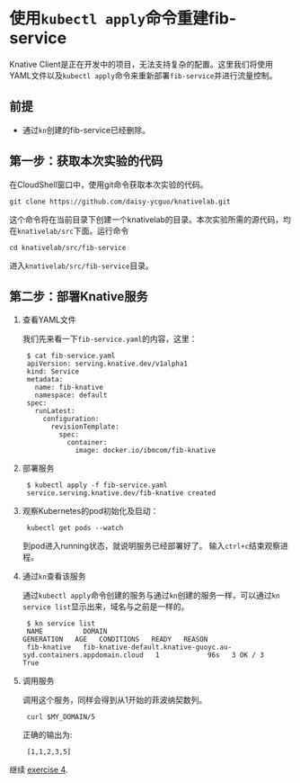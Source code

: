 # 使用`kubectl apply`命令重建fib-service

Knative Client是正在开发中的项目，无法支持复杂的配置。这里我们将使用YAML文件以及`kubectl apply`命令来重新部署`fib-service`并进行流量控制。

## 前提

* 通过`kn`创建的fib-service已经删除。

## 第一步：获取本次实验的代码

在CloudShell窗口中，使用git命令获取本次实验的代码。

```text
git clone https://github.com/daisy-ycguo/knativelab.git
```

这个命令将在当前目录下创建一个knativelab的目录。本次实验所需的源代码，均在`knativelab/src`下面。运行命令
```
cd knativelab/src/fib-service
```
进入`knativelab/src/fib-service`目录。

## 第二步：部署Knative服务

1. 查看YAML文件

   我们先来看一下`fib-service.yaml`的内容，这里：
   ```text
    $ cat fib-service.yaml
    apiVersion: serving.knative.dev/v1alpha1
    kind: Service
    metadata:
      name: fib-knative
      namespace: default
    spec:
      runLatest:
        configuration:
          revisionTemplate:
            spec:
              container:
                image: docker.io/ibmcom/fib-knative
   ```

2. 部署服务

   ```text
    $ kubectl apply -f fib-service.yaml
    service.serving.knative.dev/fib-knative created
   ```

3. 观察Kubernetes的pod初始化及启动：

   ```text
    kubectl get pods --watch
   ```

   到pod进入running状态，就说明服务已经部署好了。 输入`ctrl+c`结束观察进程。

4. 通过`kn`查看该服务

   通过`kubectl apply`命令创建的服务与通过`kn`创建的服务一样，可以通过`kn service list`显示出来，域名与之前是一样的。

   ```text
    $ kn service list
    NAME          DOMAIN                                                                GENERATION   AGE   CONDITIONS   READY   REASON
    fib-knative   fib-knative-default.knative-guoyc.au-syd.containers.appdomain.cloud   1            96s   3 OK / 3     True
   ```

5. 调用服务

   调用这个服务，同样会得到从1开始的菲波纳契数列。

   ```text
    curl $MY_DOMAIN/5
   ```

   正确的输出为:

   ```text
    [1,1,2,3,5]
   ```

继续 [exercise 4](./exercise-4.md).

